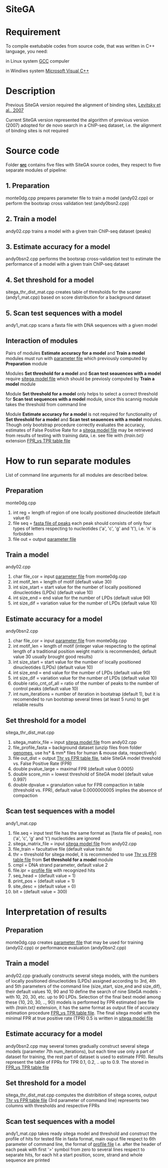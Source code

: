 # SiteGA
# Requirement
To compile exetubable codes from source code, that was written in C++ language, you need:

in Linux system [GCC](https://gcc.gnu.org/) compuler 

in Windiws system [Microsoft Visual C++](https://visualstudio.microsoft.com/vs/express/)

# Description
Previous SiteGA version required the alignment of binding sites, [Levitsky et al., 2007](https://doi.org/10.1186/1471-2105-8-481)

Current SiteGA version represented the algorithm of previous version (2007) adopted for de novo search in a ChIP-seq dataset, i.e. the alignment of binding sites is not required

# Source code
Folder [**src**](https://github.com/parthian-sterlet/sitega/tree/master/src) contains five files with SiteGA source codes, they respect to five separate modules of pipeline: 
## 1. Preparation
monte0dg.cpp prepares parameter file to train a model (andy02.cpp) or perform the bootsrap cross validation test (andy0bsn2.cpp)
## 2. Train a model
andy02.cpp  trains a model with a given train ChIP-seq dataset (peaks)
## 3. Estimate accuracy for a model
andy0bsn2.cpp performs the bootsrap cross-validation test to estimate the performance of a model with a given train ChIP-seq dataset
## 4. Set threshold for a model
sitega_thr_dist_mat.cpp creates table of thresholds for the scaner (andy1_mat.cpp) based on score distribution for a background dataset
## 5. Scan test sequences with a model
andy1_mat.cpp scans a fasta file with DNA sequences with a given model

## Interaction of modules
Pairs of modules **Estimate accuracy for a model** and **Train a model** modules must run with [parameter file](https://github.com/parthian-sterlet/sitega/blob/master/examples/diagonal_cov.mnt) which previously computed by **Preparation** module

Modules **Set threshold for a model** and **Scan test seauences with a model** require [sitega model file](https://github.com/parthian-sterlet/sitega/blob/master/examples/model.mat) which should be previosly computed by **Train a model** module

Module **Set threshold for a model** only helps to select a correct threshold for **Scan test sequences with a model** module, since this scannig module takes the threshold from command line

Module **Estimate accuracy for a model** is not required for functionality of **Set threshold for a model** and **Scan test seauences with a model** modules. Though only bootstrap procedure correctly evaluates the accuracy, estimates of False Positive Rate for a [sitega model file](https://github.com/parthian-sterlet/sitega/blob/master/examples/model.mat) may be retrieved from results of testing with training data, i.e. see file with *{train.txt}* extension [FPR_vs TPR table file](https://github.com/parthian-sterlet/sitega/blob/master/examples/model_bs1.txt)

# How to run separate modules
List of command line arguments for all modules are described below.

## Preparation

monte0dg.cpp 
1. int reg = length of region of one locally positioned dinucleotide (default value 6)
2. file seq = [fasta file of peaks](https://github.com/parthian-sterlet/sitega/blob/master/examples/peaks.fa) each peak should consists of only four types of letters respecting to nucleotides ('a', 'c', 'g' and 't'), i.e. 'n' is forbidden
3. file out = output [parameter file](https://github.com/parthian-sterlet/sitega/blob/master/examples/diagonal_cov.mnt)

## Train a model

andy02.cpp
1. char file_cor = input [parameter file](https://github.com/parthian-sterlet/sitega/blob/master/examples/diagonal_cov.mnt) from monte0dg.cpp 
2. int motif_len = length of motif (default value 30)
3. int size_start = start value for the number of locally positioned dinucleotides (LPDs) (default value 10)
4. int size_end = end value for the number of LPDs (default value 90)
5. int size_dif = variation value for the number of LPDs (default value 10)

## Estimate accuracy for a model

andy0bsn2.cpp
1. char file_cor = input [parameter file](https://github.com/parthian-sterlet/sitega/blob/master/examples/diagonal_cov.mnt) from monte0dg.cpp 
2. int motif_len = length of motif (integer value respecting to the optimal length of a traditional position weight matrix is recommended, default value 30 usually brought good results)
3. int size_start = start value for the number of locally positioned dinucleotides (LPDs) (default value 10)
4. int size_end = end value for the number of LPDs (default value 90)
5. int size_dif = variation value for the number of LPDs (default value 10)
6. double ratio_cnt_of_all  = ratio of the number of peaks to the number of control peaks (default value 10)
7. int num_iterations = number of iteration in bootatrap (default 1), but it is recomended to run bootstrap several times (at least 5 runs) to get reliable results

## Set threshold for a model

sitega_thr_dist_mat.cpp
1. sitega_matrix_file = input [sitega model file](https://github.com/parthian-sterlet/sitega/blob/master/examples/model.mat) from andy02.cpp
2. file_profile_fasta = background dataset (unzip files from folder [genomes](https://github.com/parthian-sterlet/sitega/tree/master/genomes), use hs* & mm* files for human & mouse data, respectively)
3. file out_dist = output [Thr vs FPR table file](https://github.com/parthian-sterlet/sitega/blob/master/examples/thr_fpr), table SiteGA model threshold vs. False Positive Rate (FPR)
4. double pvalue_large = maximal FPR (default value 0.0005)
5. double score_min = lowest threshold of SiteGA model (default value 0.997)
6. double dpvalue = granulation value for FPR compaction in table (threshold vs. FPR), default value 0.0000000005 implies the absence of compaction

## Scan test sequences with a model

andy1_mat.cpp
1. file.seq = input test file has the same format as [fasta file of peaks], non ('a', 'c', 'g' and 't') nucleotides are ignored
2. sitega_matrix_file = input [sitega model file](https://github.com/parthian-sterlet/sitega/blob/master/examples/model.mat) from andy02.cpp
3. file_train = facultative file (default value train.fa)
4. thr = threshold for sitega model, it is recommended to use [Thr vs FPR table file](https://github.com/parthian-sterlet/sitega/blob/master/examples/thr_fpr) from **Set threshold for a model** module
5. cmpl = DNA strand parameter, default value 2 
6. file.ipr = [profile file](https://github.com/parthian-sterlet/sitega/blob/master/examples/hit_profile) with recognized hits
7. seq_head = (default value = 1)
8. print_pos = (default value = 1)
9. site_desc = (default value = 0)
10. bit = (default value = 300)

# Interpretation of results

## Preparation

monte0dg.cpp creates [parameter file](https://github.com/parthian-sterlet/sitega/blob/master/examples/diagonal_cov.mnt) that may be used for training (andy02.cpp) or performance evaluation (andy0bsn2.cpp)

## Train a model

andy02.cpp gradually constructs several sitega models, with the numbers of locally positioned dinucleotides (LPDs) assigned according to 3rd, 4th and 5th parameters of the command line (size_start, size_end and size_dif), their default values 10, 90 and 10 define the search of nine SiteGA models - with 10, 20, 30, etc. up to 90 LPDs. Selection of the final best model among these {10, 20, 30, .., 90} models is performed by FPR estimated (see file with *{train.txt}* extension, it has the same format as output file of accuracy estimation procedure [FPR_vs TPR table file](https://github.com/parthian-sterlet/sitega/blob/master/examples/model_bs1.txt). The final sitega model with the minimal FPR at true positive rate (TPR) 0.5 is written in [sitega model file](https://github.com/parthian-sterlet/sitega/blob/master/examples/model.mat)

## Estimate accuracy for a model

andy0bsn2.cpp may several tomes gradually construct several sitega models (parameter 7th num_iterations), but each time use only a part of dataset for training, the rest part of dataset is used to estimate FPR). Results represent the table of FPRs for TPR 0.1, 0.2, .. up to 0.9. The stored in [FPR_vs TPR table file](https://github.com/parthian-sterlet/sitega/blob/master/examples/model_bs1.txt)

## Set threshold for a model

sitega_thr_dist_mat.cpp computes the distribition of sitega scores, output [Thr vs FPR table file](https://github.com/parthian-sterlet/sitega/blob/master/examples/thr_fpr) (3rd parameter of command line) represents two columns with thresholds and respective FPRs

## Scan test sequences with a model

andy1_mat.cpp takes ready sitega model and threshold and construct the profile of hits for tested file in fasta format, main ouput file respect to 6th parameter of command line, the format of [profile file](https://github.com/parthian-sterlet/sitega/blob/master/examples/hit_profile)
I.e. after the header of each peak with first '>' symbol from zero to several lines respect to separate hits, for each hit a start position, score, strand and whole sequence are printed
